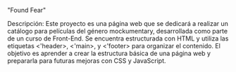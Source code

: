 "Found Fear"


Descripción:
Este proyecto es una página web que se dedicará a realizar un catálogo para películas del género mockumentary, desarrollada como parte de un curso de Front-End. Se encuentra estructurada con HTML y utiliza las etiquetas <'header>, <'main>, y <'footer> para organizar el contenido. El objetivo es aprender a crear la estructura básica de una página web y prepararla para futuras mejoras con CSS y JavaScript.